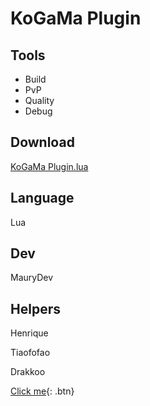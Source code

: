 
# KoGaMa Plugin

## Tools

- Build
- PvP
- Quality
- Debug

## Download
[KoGaMa Plugin.lua](https://maurydev.github.io/KoGaMa-Plugins/download)


## Language
Lua

## Dev
MauryDev

## Helpers

Henrique

Tiaofofao

Drakkoo

[Click me](http://www.google.com){: .btn}
